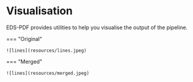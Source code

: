 # Visualisation

EDS-PDF provides utilities to help you visualise the output of the pipeline.

=== "Original"

    ![lines](resources/lines.jpeg)

=== "Merged"

    ![lines](resources/merged.jpeg)
